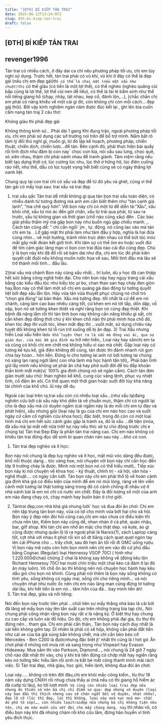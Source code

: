 ```yaml
---
title: "[ĐTH] BÍ KIẾP TÁN TRAI"
date: 2025-06-12T13:24:07Z
slug: dth-bi-kiep-tan-trai
draft: false
---
```


## [ĐTH] BÍ KIẾP TÁN TRAI

## revenger1996

Tán trai có nhiều cách, ở đây dai ca chỉ nêu phương pháp tối ưu, chị em tùy nghi sử dụng. Trước hết, tán trai phải có vũ khí, vũ khí ở đây có thể là đẹp gái (nếu chị em đẹp gái)thi` có thể là chai mặt (nếu mặt xấu như chuột)thi` có thể giàu (có tiền là một lợi thế), có thể nghèo (nghèo quăng cùi bắp cũng là lợi thế, lợi thế cùi nen dễ liều), có thể là tài lẻ bẩm sinh như thể nổi tiếng giang hồ (chạy, nhảy, tát nhau, kẹp cổ, đánh lộn,…), (chắc chắn chị em phải có năng khiếu về một cái gì đó, còn không chỉ còn mỗi cách… đẹp gáj thôi). Bởi vậy kinh nghiệm ngàn năm được đúc kết lại , ghi lên bìa cuốn cẩm nang tán traj 2 câu thơ:

Không giàu thì phải đẹp gái

Không thông kinh sử... Phải dài 1 gang
Khi đụng trận, ngoài phương pháp tối ưu, chị em phải sử dụng các sở trường nói trên để bổ trợ mình. Nắm bắt rõ tâm lý đối thủ nghĩ gì, muốn gì, từ đó lập kế hoạch, phương pháp, chiến thuật, chiến dịch, chiến lược…để tán. Bên cạnh đó, phải thực hiện bài quấy rối tình địch như đâm bị con nay` chọc con kia, nói xấu sau lưng, chọc quê, xỏ xiên nhau, thậm chí phải oánh nhau để tranh giành. Tâm niệm rằng nếu biết tạo dựng thời cơ, lúc cương lúc nhu, lúc thờ ơ hững hờ, lúc điên cuồng ráo riết, như thế, dẫu có lúc tuyệt vọng hết biết cũng sẽ có ngày thắng lợi oanh liệt.

Chung quy lại con trai chỉ có xấu và đẹp để từ đó yêu và ghét, cũng vì thế tán gái có mấy loại sau:
trai xấu và trai đẹp
1) trai xấu qắc
Tán trai dễ nhất không gì qua tán bọn trai xấu toàn diện, có nhiều danh từ tương đương mà anh em cần biết thêm như “tàn canh giá lạnh”, “ma chê quỷ hờn”. Với bọn này chỉ có một từ để diễn tả:”Xấu”, xấu khỏi chê, xấu từ mỏ ác đến gót chân, xấu từ trái qua phải, từ sau ra trước, xấu từ không gian và thời gian (chỗ nào cũng xấu) đến . Các bác giải phẫu thẩm mỹ mà gặp bọn này như buồn ngủ gặp chiếu manh. ,. Cách tán cũng dễ: ” chỉ cần ngồi` jm , tự. động. nó cũng lao vào mà tán chị em ta. . Lỡ gặp mặt thì phải làm như tâm đầu ý hợp, nghĩa là hai đứa cùng nhin… về một hướng, tránh nhìn trực diện nhau có thể bứt tóc móc mắt gây mất đoàn kết giới tính. Khi tâm sự có thể ôm eo hoặc vuốt đùi để tìm cảm giác lãng mạn vì bọn con trai đứa nào cái đùi cũng đẹp. Chú ý là bọn này khi đã đổ rồi sẽ bám dai như đỉa, chị em lúc đó phải kiên quyết cắt đuôi nếu không muốn rước họa về sau. Mối tình đầu mà lâu sẽ trở thành mối tình… đầu lâu.

2)trai xấu mà chảnh
Bọn này cũng xấu nhất… trí luôn, dù y học đã can thiệp hết sức bằng công nghệ hiện đại. Cho nên bọn này hay ngụy trang cái xấu bằng các kiểu đầu tóc như kiễu tóc pi bo, chan than san hay cháy đen giòn hay.Bọn này có thể làm một số chị em quáng gà dao động tư tưởng quyết liệt bởi đẹp xấu lẫn lộn. Hãy vừa tán vừa thuyết phục chúng nó chơi trò “chọn giá đúng” lại bản thân. Xấu mà tưởng đep. tốt nhất là cứ để em nó chảnh, càng làm cao bao nhiêu càng tốt, cứ khen em nó tới tấp, dồn dập, vồ vập, bọn nó sẽ tưởng khen thiệt và nghĩ rằng bọn nó cũng đẹp thiệt. Khi bệnh đã nặng lắm rồi thì tán tỉnh bọn này không cần năng khiếu gì sất, chỉ cần khen đẹp đồng thời chú ý khi khen chỗ nào thì phải minh họa chỗ đó, khen tóc đẹp thì vuốt tóc, khen mắt đẹp thì …vuốt mắt, sử dụng chiêu này tuyệt đối không khen từ lỗ rún trở xuống dễ bị ăn đạp.
3) Trai Xấu nhưng hiền
Loại xấu hiền la`do khổ luyện thực ra là xấu mà đóng vai ác, qua sự giáo dục. của mái ấm gia đình ma` trở nên hiền,. Loại này hay sănchị em ta và cũng có khối chị em chết mà không hiểu vì sao mà chết. Gặp loại này cứ tương kế tựu kế, giả điên khiêng đồ cúng, tán được thì đánh nhanh rút gọn chia tay hoàn... hồn liền. Đừng lo cho tương lai anh nó bởi tương lai chúng nó xáng lạn rạng ngời lắm( con nhà lành mà học hành tấn tới),. Phải bản lĩnh giữ lấy mình nếu không sẽ phải ăn chả hay phở suốt đời để bù đắp khoản thần kinh mất mát(vj` 100% gia đình chúng nó sẽ ngăn cấm). Cách tán đơn giản mười sáu chữ: than nghèo kể khổ, cung cúc vâng lệnh, phục vụ nhiệt tình, cố đấm ăn xôi. Có thể quen một thời gian hoặc suốt đời tùy khả năng tài chính của khổ chủ .lũ này dễ dụ.


Ngoài các loại trên ra,trai xấu còn có nhiều loại xấu…(như xấu lạ)đang nghiên cứu bởi cái xấu này khó diễn tả về chuẩn mực, thậm chí có người lại cho là đẹp xấu mà có duyên ngầm (cái ngầm này là do mỗi chị em tự đào và phát hiện), xấu nhưng giỏi (loại này là gu của chị em nào học cao và suốt ngày cứ cắm cổ nghiên cứu khoa học); đặc biệt, trong đó còn có một loại hình mà chị em hết sức cảnh giác gặp là tránh xa, đó là xấu …đê tiện (móa, đã xấu mà lại mất nết nữa trời! tụi này nếu thíc sẽ tự chủ động trước chị e chúng ta)
Tán trai Đẹp
Đây là phần tán trai nâng cao. Chị em nào không có khiếu tán trai đừng đọc dễ sinh bi quan chán nản sau này …khó có con.
1) Tán trai đẹp nghèo và ít học:

Bọn này nói chung là đẹp tuy nghèo và ít học, mặt mũi vóc dáng đều được, khổ nỗi thuộc dạng… tóc vàng hoe, nói chuyện với bọn này chỉ cần học đến lớp 9 trường cháy là được. Mình nói một bọn nó có thể hiểu mười,. Tiếp xúc bọn này kị nói chuyện về khoa học - kỹ thuật, chính trị - xã hội, văn hóa - nghệ thuật…. có ngày cắn lưỡi. Tán bọn này chị em phải thổ lộ về hoàn cảnh gia đình khá giả có điều kiện của mình để em nó mủi lòng, ráng vẽ lên viễn cảnh một tương lai thật tương sáng trong đó có cảnh chồng đi nhậu vợ ở nhà oánh bài là em nó chỉ có nước xin chết. Đây là đối tượng số một của anh em nào đang chạy cò, chạy mánh hay buôn bán ở chợ giời.


2) Tántrai đẹp,con nhà khá giả nhưng lười` học và đua đòi ăn chơi:
Chị em nên tập trung tán bọn này, vừa có lợi cho mình vừa bớt hại cho xã hội. Bọn này ỷ đẹp nên đòi hỏi cũng cao,chị em nào chưa có điều kiện thì chưa nên tán, Kiếm bọn này cũng dễ, nhan nhản ở cà phê, quán nhậu, bar, gilf shop. Khi tán chị em nhớ ăn mặc cho thật dep. và kute, áo gì cũng được nhưng quần lộ lộ ra ngoài phải là Narsis(?), xách Laptop càng tốt, cợt nhã với nhau ít phút rồi xin số dt bằng cách quẹt quẹt ngón tay lên cái iPhone cho … trầy chơi, sau đó hẹn ăn tối rồi đi GMC uống rượu. Vì bọn này mê rượu còn hơn bọn mình nên chị em vào đó cứ phủ đầu bằng Cognac (Regular) loại Hennessy VSOP 70Cl ( hình như 1.220.000đ/chai) chừng 2 chai là không say không về (đừng kêu lộn Richard Hennessy 70Cl hai mươi chín triệu một chai kẻo cả đám ở lại đó ăn mày luôn). Vô chỗ ồn ào thì không nên nói chuyện học hành hay kêu dầu gió cho bọn nó khinh. Cũng phải nói thêm là bọn này sống không có tình yêu, sống không có ngày mai, sống chỉ cho riêng mình… và nói chuyện nhạt như nước ốc nên chị em nào lãng mạn cũng đừng tơ tưởng dài lâu, khi hết tiền là em nó… tâm hồn của đá… bay mình liền áh!
4) Tán trai đẹp, giàu và nổi tiếng:

Nói đến bọn này trước tiên phải …chữi tiên sư mấy thằng nhà báo lá cải bởi đã lăng xê mấy bọn này lên tần suất cao trên những trang bìa tạp chí,. Nói chung phải công nhận rằng bọn này rất ư là nặng ký. Ở biệt thự hay chung cư cao cấp và luôn xài đồ hiệu. Do đó, chị em không phải đại gia, tỉu thư thì đừng nên… tham gia. Chị em phải cẩn thận,. Tán bọn này cách duy nhất là xài tiền không gớm tay. Dĩ nhiên là phải có xế hộp, không cần phải đắt tiền như cái xe của bà già súng bắn không chết, mà chỉ cần bèo bèo cỡ Mercedes - Ben C200 là đượcnhưng đặc biệt jt' nhất thì cũng là l hót gơ. Ăn chơi phải ở những nơi mưa rơi và sang trọng như Vinpearl hay Evason Hideaway. Mua sắm thì vào Parkson, Diamond…, nói chung là 24 giờ 7 ngày chỗ nào đắt nhất thì vào, chú ý khi trả tiền đừng có chớp mắt hay ngiến răng kẻo nó tưởng tiếc hiểu lầm rồi sinh ra bắt bẻ mất công thanh minh mãi rách việc.
5) Tán trai đẹp, nhà giàu, học giỏi, hiền lành, không đua đòi ăn chơi:

Loại này..... không có trên đời đâu,chị em khỏi mắc công kiếm., tỉu thư 18 năm xây dựng CNXH rồi nhug chưa thấy ai (mà nếu có thì giang hồ hiểm ác đã cướp từ lâu), ko tới lượt minh`
Và cũng còn nhiều loại trai đẹp nữa nhưng do thiểu số nên bà chị chỉ điểm sơ qua: đẹp nhưng vô duyên (loại này ban đầu thì thích nhưng sau sẽ chán ngắt bởi vô duyên, nhạt nhẽo), đẹp lỡ cỡ (lúc thì đẹp, lúc thì không, loại này nửa nạc nửa mo~ chắc do phô tô sóp)…, còn nhiều loạitraiđẹp nữa nhưng bà chị không tiện nêu tên, chị em nào muốn cứu vớt đời cho mấy chúng dang. nay` thì nhào vô, có điều bọn này khi đã nhúng chàm rồi khó cứu lắm, đừng hão huyền vì tình yêu đích thực.